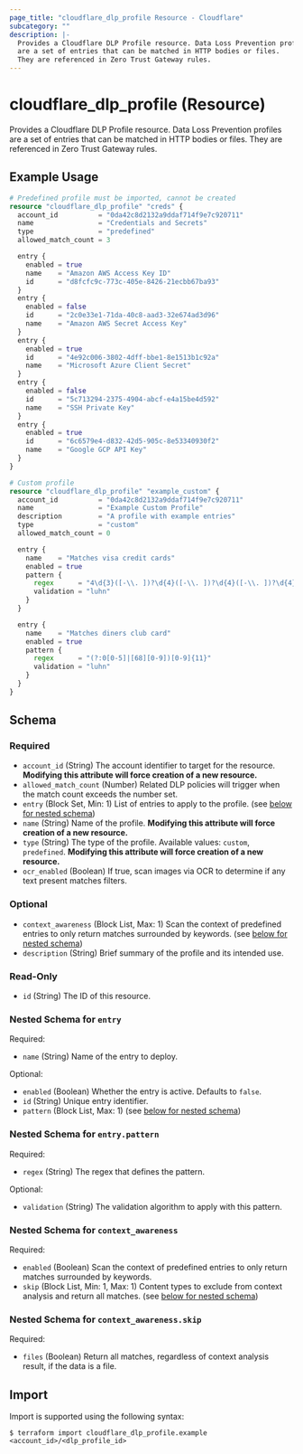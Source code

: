 ```yaml
---
page_title: "cloudflare_dlp_profile Resource - Cloudflare"
subcategory: ""
description: |-
  Provides a Cloudflare DLP Profile resource. Data Loss Prevention profiles
  are a set of entries that can be matched in HTTP bodies or files.
  They are referenced in Zero Trust Gateway rules.
---
```


# cloudflare_dlp_profile (Resource)

Provides a Cloudflare DLP Profile resource. Data Loss Prevention profiles
are a set of entries that can be matched in HTTP bodies or files.
They are referenced in Zero Trust Gateway rules.

## Example Usage

```terraform
# Predefined profile must be imported, cannot be created
resource "cloudflare_dlp_profile" "creds" {
  account_id          = "0da42c8d2132a9ddaf714f9e7c920711"
  name                = "Credentials and Secrets"
  type                = "predefined"
  allowed_match_count = 3

  entry {
    enabled = true
    name    = "Amazon AWS Access Key ID"
    id      = "d8fcfc9c-773c-405e-8426-21ecbb67ba93"
  }
  entry {
    enabled = false
    id      = "2c0e33e1-71da-40c8-aad3-32e674ad3d96"
    name    = "Amazon AWS Secret Access Key"
  }
  entry {
    enabled = true
    id      = "4e92c006-3802-4dff-bbe1-8e1513b1c92a"
    name    = "Microsoft Azure Client Secret"
  }
  entry {
    enabled = false
    id      = "5c713294-2375-4904-abcf-e4a15be4d592"
    name    = "SSH Private Key"
  }
  entry {
    enabled = true
    id      = "6c6579e4-d832-42d5-905c-8e53340930f2"
    name    = "Google GCP API Key"
  }
}

# Custom profile
resource "cloudflare_dlp_profile" "example_custom" {
  account_id          = "0da42c8d2132a9ddaf714f9e7c920711"
  name                = "Example Custom Profile"
  description         = "A profile with example entries"
  type                = "custom"
  allowed_match_count = 0

  entry {
    name    = "Matches visa credit cards"
    enabled = true
    pattern {
      regex      = "4\d{3}([-\\. ])?\d{4}([-\\. ])?\d{4}([-\\. ])?\d{4}"
      validation = "luhn"
    }
  }

  entry {
    name    = "Matches diners club card"
    enabled = true
    pattern {
      regex      = "(?:0[0-5]|[68][0-9])[0-9]{11}"
      validation = "luhn"
    }
  }
}
```
<!-- schema generated by tfplugindocs -->
## Schema

### Required

- `account_id` (String) The account identifier to target for the resource. **Modifying this attribute will force creation of a new resource.**
- `allowed_match_count` (Number) Related DLP policies will trigger when the match count exceeds the number set.
- `entry` (Block Set, Min: 1) List of entries to apply to the profile. (see [below for nested schema](#nestedblock--entry))
- `name` (String) Name of the profile. **Modifying this attribute will force creation of a new resource.**
- `type` (String) The type of the profile. Available values: `custom`, `predefined`. **Modifying this attribute will force creation of a new resource.**
- `ocr_enabled` (Boolean) If true, scan images via OCR to determine if any text present matches filters.

### Optional

- `context_awareness` (Block List, Max: 1) Scan the context of predefined entries to only return matches surrounded by keywords. (see [below for nested schema](#nestedblock--context_awareness))
- `description` (String) Brief summary of the profile and its intended use.

### Read-Only

- `id` (String) The ID of this resource.

<a id="nestedblock--entry"></a>
### Nested Schema for `entry`

Required:

- `name` (String) Name of the entry to deploy.

Optional:

- `enabled` (Boolean) Whether the entry is active. Defaults to `false`.
- `id` (String) Unique entry identifier.
- `pattern` (Block List, Max: 1) (see [below for nested schema](#nestedblock--entry--pattern))

<a id="nestedblock--entry--pattern"></a>
### Nested Schema for `entry.pattern`

Required:

- `regex` (String) The regex that defines the pattern.

Optional:

- `validation` (String) The validation algorithm to apply with this pattern.



<a id="nestedblock--context_awareness"></a>
### Nested Schema for `context_awareness`

Required:

- `enabled` (Boolean) Scan the context of predefined entries to only return matches surrounded by keywords.
- `skip` (Block List, Min: 1, Max: 1) Content types to exclude from context analysis and return all matches. (see [below for nested schema](#nestedblock--context_awareness--skip))

<a id="nestedblock--context_awareness--skip"></a>
### Nested Schema for `context_awareness.skip`

Required:

- `files` (Boolean) Return all matches, regardless of context analysis result, if the data is a file.

## Import

Import is supported using the following syntax:

```shell
$ terraform import cloudflare_dlp_profile.example <account_id>/<dlp_profile_id>
```
